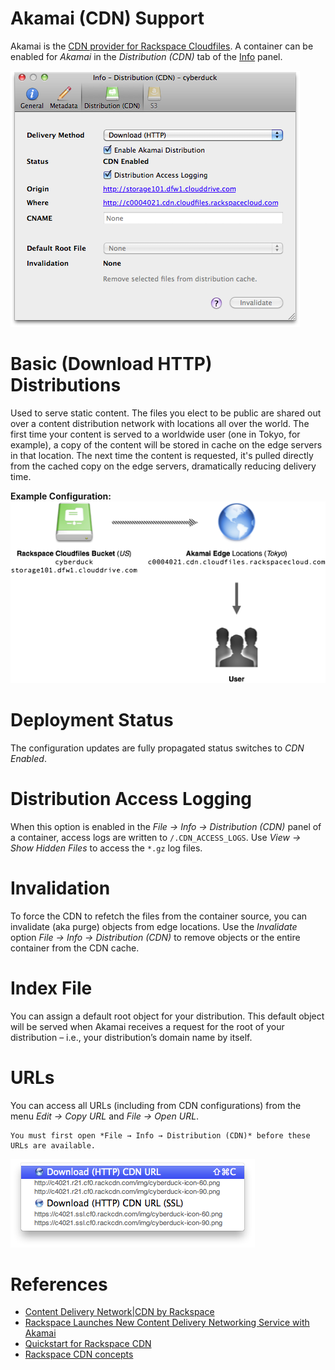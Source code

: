 Akamai (CDN) Support
===

Akamai is the [CDN provider for Rackspace Cloudfiles](https://www.rackspace.com/openstack/public/cdn-content-delivery-network). A container can be enabled for *Akamai* in the *Distribution (CDN)* tab of the [Info](../cyberduck/info.md) panel.

![Akamai CDN Configuration](_images/Akamai_CDN_Configuration.png)

# Basic (Download HTTP) Distributions

Used to serve static content. The files you elect to be public are shared out over a content distribution network with locations all over the world. The first time your content is served to a worldwide user (one in Tokyo, for example), a copy of the content will be stored in cache on the edge servers in that location. The next time the content is requested, it's pulled directly from the cached copy on the edge servers, dramatically reducing delivery time.

**Example Configuration:**</br>
![Akamai Distribution](_images/Akamai_Distribution.png)

# Deployment Status

The configuration updates are fully propagated status switches to *CDN Enabled*.

# Distribution Access Logging

When this option is enabled in the *File → Info → Distribution (CDN)* panel of a container, access logs are written to `/.CDN_ACCESS_LOGS`. Use *View → Show Hidden Files* to access the `*.gz` log files.

# Invalidation

To force the CDN to refetch the files from the container source, you can invalidate (aka purge) objects from edge locations. Use the *Invalidate* option *File → Info → Distribution (CDN)* to remove objects or the entire container from the CDN cache.

# Index File

You can assign a default root object for your distribution. This default object will be served when Akamai receives a request for the root of your distribution – i.e., your distribution’s domain name by itself.

# URLs

You can access all URLs (including from CDN configurations) from the menu *Edit → Copy URL* and *File → Open URL*. 

```{note}
You must first open *File → Info → Distribution (CDN)* before these URLs are available.
```

![Copy URL](_images/Copy_URLs.png)

# References

- [Content Delivery Network|CDN by Rackspace](https://www.rackspace.com/openstack/public/cdn-content-delivery-network)
- [Rackspace Launches New Content Delivery Networking Service with Akamai](https://www.rackspace.com/newsroom/rackspace-launches-new-content-delivery-networking-service-with-akamai)
- [Quickstart for Rackspace CDN](https://developer.rackspace.com/docs/cdn/quickstart/)
- [Rackspace CDN concepts](https://developer.rackspace.com/docs/cdn/v1/getting-started/concepts/)